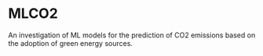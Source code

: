 # MLCO2
An investigation of ML models for the prediction of CO2 emissions based on the adoption of green energy sources.
